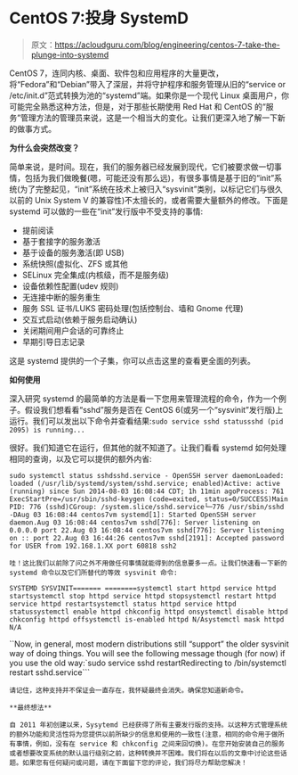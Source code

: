 # CentOS 7:投身 SystemD 

> 原文：<https://acloudguru.com/blog/engineering/centos-7-take-the-plunge-into-systemd>

CentOS 7，连同内核、桌面、软件包和应用程序的大量更改，将“Fedora”和“Debian”带入了深层，并将守护程序和服务管理从旧的“service or /etc/init.d”范式转换为池的“systemd”端。如果你是一个现代 Linux 桌面用户，你可能完全熟悉这种方法，但是，对于那些长期使用 Red Hat 和 CentOS 的“服务”管理方法的管理员来说，这是一个相当大的变化。让我们更深入地了解一下新的做事方式。

**为什么会突然改变？**

简单来说，是时间。现在，我们的服务器已经发展到现代，它们被要求做一切事情，包括为我们做晚餐(嗯，可能还没有那么远)，有很多事情是基于旧的“init”系统(为了完整起见，“init”系统在技术上被归入“sysvinit”类别，以标记它们与很久以前的 Unix System V 的兼容性)不太擅长的，或者需要大量额外的修改。下面是 systemd 可以做的一些在“init”发行版中不受支持的事情:

*   提前阅读
*   基于套接字的服务激活
*   基于设备的服务激活(即 USB)
*   系统快照(虚拟化、ZFS 或其他
*   SELinux 完全集成(内核级，而不是服务级)
*   设备依赖性配置(udev 规则)
*   无连接中断的服务重生
*   服务 SSL 证书/LUKS 密码处理(包括控制台、墙和 Gnome 代理)
*   交互式启动(依赖于服务启动确认)
*   关闭期间用户会话的可靠终止
*   早期引导日志记录

这是 systemd 提供的一个子集，你可以点击这里的查看更全面的列表。

**如何使用**

深入研究 systemd 的最简单的方法是看一下您用来管理流程的命令，作为一个例子。假设我们想看看“sshd”服务是否在 CentOS 6(或另一个“sysvinit”发行版)上运行。我们可以发出以下命令并查看结果:`sudo service sshd statussshd (pid 2095) is running...`

很好。我们知道它在运行，但其他的就不知道了。让我们看看 systemd 如何处理相同的查询，以及它可以提供的额外内省:

`sudo systemctl status sshdsshd.service - OpenSSH server daemonLoaded: loaded (/usr/lib/systemd/system/sshd.service; enabled)Active: active (running) since Sun 2014-08-03 16:08:44 CDT; 1h 11min agoProcess: 761 ExecStartPre=/usr/sbin/sshd-keygen (code=exited, status=0/SUCCESS)Main PID: 776 (sshd)CGroup: /system.slice/sshd.service└─776 /usr/sbin/sshd -DAug 03 16:08:44 centos7vm systemd[1]: Started OpenSSH server daemon.Aug 03 16:08:44 centos7vm sshd[776]: Server listening on 0.0.0.0 port 22.Aug 03 16:08:44 centos7vm sshd[776]: Server listening on :: port 22.Aug 03 16:44:26 centos7vm sshd[2191]: Accepted password for USER from 192.168.1.XX port 60818 ssh2`

`哇！这比我们以前除了问之外不用做任何事情就能得到的信息要多一点。让我们快速看一下新的 systemd 命令以及它们所替代的等效 sysvinit 命令:`

``SYSTEMD SYSVINIT======= ========systemctl start httpd service httpd startsystemctl stop httpd service httpd stopsystemctl restart httpd service httpd restartsystemctl status httpd service httpd statussystemctl enable httpd chkconfig httpd onsystemctl disable httpd chkconfig httpd offsystemctl is-enabled httpd N/Asystemctl mask httpd N/A``

``Now, in general, most modern distributions still “support” the older sysvinit way of doing things. You will see the following message though (for now) if you use the old way:`sudo service sshd restartRedirecting to /bin/systemctl restart sshd.service```

``请记住，这种支持并不保证会一直存在，我怀疑最终会消失。确保您知道新命令。``

``**最终想法**``

``自 2011 年初创建以来，Sysytemd 已经获得了所有主要发行版的支持。以这种方式管理系统的额外功能和灵活性将为您提供以前所缺少的信息和使用的一致性(注意，相同的命令用于做所有事情，例如，没有在 service 和 chkconfig 之间来回切换)。在您开始安装自己的服务或者想要改变系统的默认运行级别之前，这种转换并不困难。我们将在以后的文章中讨论这些话题。如果您有任何疑问或问题，请在下面留下您的评论，我们将尽力帮助您解决！``